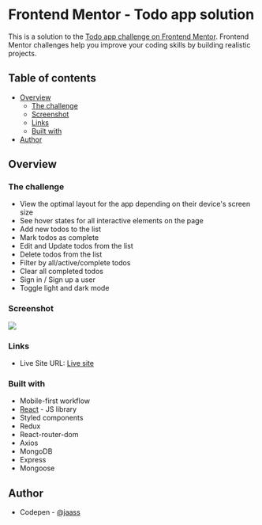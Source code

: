 # Frontend Mentor - Todo app solution

This is a solution to the [Todo app challenge on Frontend Mentor](https://www.frontendmentor.io/challenges/todo-app-Su1_KokOW). Frontend Mentor challenges help you improve your coding skills by building realistic projects. 

## Table of contents

- [Overview](#overview)
  - [The challenge](#the-challenge)
  - [Screenshot](#screenshot)
  - [Links](#links)
  - [Built with](#built-with)
- [Author](#author)

## Overview

### The challenge

- View the optimal layout for the app depending on their device's screen size
- See hover states for all interactive elements on the page
- Add new todos to the list
- Mark todos as complete
- Edit and Update todos from the list
- Delete todos from the list
- Filter by all/active/complete todos
- Clear all completed todos
- Sign in / Sign up a user
- Toggle light and dark mode

### Screenshot

![](https://snipboard.io/0dQxqW.jpg)

### Links

- Live Site URL: [Live site](https://jtodo-app.netlify.app/)

### Built with

- Mobile-first workflow
- [React](https://reactjs.org/) - JS library
- Styled components
- Redux
- React-router-dom
- Axios
- MongoDB
- Express
- Mongoose

## Author

- Codepen - [@jaass](https://codepen.io/jaass)
